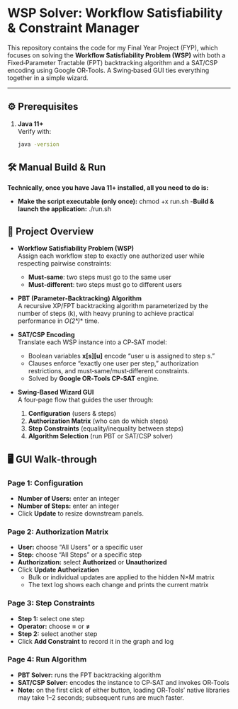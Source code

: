 # WSP Solver: Workflow Satisfiability & Constraint Manager
 
This repository contains the code for my Final Year Project (FYP), which focuses on solving the **Workflow Satisfiability Problem (WSP)** with both a Fixed‑Parameter Tractable (FPT) backtracking algorithm and a SAT/CSP encoding using Google OR‑Tools. A Swing‑based GUI ties everything together in a simple wizard.

---
## ⚙️ Prerequisites

1. **Java 11+**  
   Verify with:  
   ```bash
   java -version

## 🛠️ Manual Build & Run
**Technically, once you have Java 11+ installed, all you need to do is:**
- **Make the script executable (only once):**
chmod +x run.sh
-**Build & launch the application:**
./run.sh

## 📝 Project Overview

- **Workflow Satisfiability Problem (WSP)**  
  Assign each workflow step to exactly one authorized user while respecting pairwise constraints:
  - **Must‑same**: two steps must go to the same user  
  - **Must‑different**: two steps must go to different users  

- **PBT (Parameter‑Backtracking) Algorithm**  
  A recursive XP/FPT backtracking algorithm parameterized by the number of steps (k), with heavy pruning to achieve practical performance in **O*(2ᵏ)** time.

- **SAT/CSP Encoding**  
  Translate each WSP instance into a CP‑SAT model:
  - Boolean variables **x[s][u]** encode “user u is assigned to step s.”  
  - Clauses enforce “exactly one user per step,” authorization restrictions, and must‑same/must‑different constraints.  
  - Solved by **Google OR‑Tools CP‑SAT** engine.

- **Swing‑Based Wizard GUI**  
  A four‑page flow that guides the user through:
  1. **Configuration** (users & steps)  
  2. **Authorization Matrix** (who can do which steps)  
  3. **Step Constraints** (equality/inequality between steps)  
  4. **Algorithm Selection** (run PBT or SAT/CSP solver)

## 🖥️ GUI Walk‑through

### Page 1: Configuration
- **Number of Users:** enter an integer  
- **Number of Steps:** enter an integer  
- Click **Update** to resize downstream panels.

### Page 2: Authorization Matrix
- **User:** choose “All Users” or a specific user  
- **Step:** choose “All Steps” or a specific step  
- **Authorization:** select **Authorized** or **Unauthorized**  
- Click **Update Authorization**  
  - Bulk or individual updates are applied to the hidden N×M matrix  
  - The text log shows each change and prints the current matrix  

### Page 3: Step Constraints
- **Step 1:** select one step  
- **Operator:** choose **=** or **≠**  
- **Step 2:** select another step  
- Click **Add Constraint** to record it in the graph and log  

### Page 4: Run Algorithm
- **PBT Solver:** runs the FPT backtracking algorithm  
- **SAT/CSP Solver:** encodes the instance to CP‑SAT and invokes OR‑Tools  
- **Note:** on the first click of either button, loading OR‑Tools’ native libraries may take 1–2 seconds; subsequent runs are much faster.  

